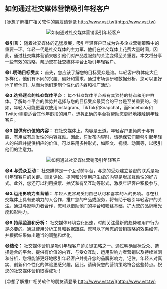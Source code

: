 ## **如何通过社交媒体营销吸引年轻客户**

[😍想了解推广相关软件的朋友请登录 http://www.vst.tw](http://www.vst.tw)

 <center><img src="https://vst.tw/MP4/tuiguang/png/7.png" alt="如何通过社交媒体营销吸引年轻客户"></center>

**😄引言：**
随着社交媒体的迅猛发展，吸引年轻客户已成为许多企业营销策略中的重要一环。年轻一代是社交媒体的主力军，他们在社交媒体上花费大量时间，因此，通过社交媒体营销来吸引他们对产品或服务的关注变得至关重要。本文将分享一些有效的策略，帮助您在社交媒体平台上吸引年轻客户。

**😄1.明确目标受众：**
首先，您应该了解您的目标受众是谁。年轻客户群体庞大且多样化，他们有不同的兴趣、偏好和需求。通过市场调研和数据分析，您可以更好地了解他们，从而为他们定制个性化的内容和推广活动。

**😄2.选择适合的社交媒体平台：**
每个社交媒体平台都有其独特的特点和用户群体。了解每个平台的优势并选择与您的目标受众最契合的平台是至关重要的。例如，年轻人可能更喜欢使用Instagram、TikTok和Snapchat，而Facebook和Twitter则更适合其他年龄段的用户。选择正确的平台将帮助您更好地接触到年轻客户。

**😄3.提供有价值的内容：**
在社交媒体上，内容是王道。年轻客户更倾向于与有趣、有用或有启发性的内容互动。因此，在发布内容时，请确保它们能够引起年轻人的兴趣并提供相应的价值。可以采用多种形式，如图文、视频、动画等，以吸引他们的注意力。

 <center><img src="https://vst.tw/MP4/tuiguang/png/7.png" alt="如何通过社交媒体营销吸引年轻客户"></center>

**😄4.与受众互动：**
社交媒体是一个互动的平台，与您的受众建立紧密的联系是吸引年轻客户的关键。回复评论、提问和分享用户生成的内容是增加互动性的好方式。此外，您还可以利用投票、抽奖和有奖互动等形式，激发年轻客户积极参与。

**😄5.运用影响力者营销：**
年轻人更容易受到自己认可和喜欢的人的影响。与在社交媒体上具有影响力的人合作，推广您的产品或服务，将有助于吸引年轻客户的关注。通过与影响力者合作，您可以借助他们的平台和粉丝基础，扩大您的品牌曝光度和影响力。

**😄6.持续监测和分析：**
社交媒体环境变化迅速，时刻关注最新的趋势和用户行为是必要的。通过使用分析工具和数据跟踪，您可以了解您的营销策略的效果如何，并根据结果做出适当的调整和优化。

**😄结论：**
社交媒体营销是吸引年轻客户的关键策略之一。通过明确目标受众、选择适合的平台、提供有价值的内容、与受众互动、运用影响力者营销以及持续监测和分析，您将能够更好地吸引年轻客户并提升您的品牌影响力。记住，年轻人对真实、创新和个性化的体验更感兴趣，因此，请确保您的营销策略符合这些特点。祝您的社交媒体营销取得成功！

[😍想了解推广相关软件的朋友请登录 http://www.vst.tw](http://www.vst.tw)



